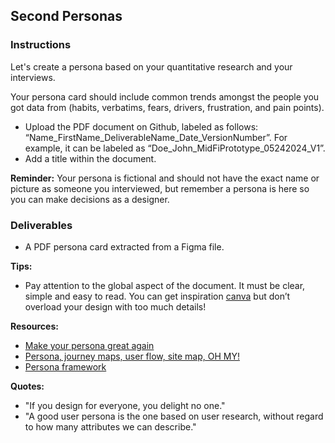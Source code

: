 ## Second Personas

### Instructions

Let's create a persona based on your quantitative research and your interviews.

Your persona card should include common trends amongst the people you got data from (habits, verbatims, fears, drivers, frustration, and pain points).

- Upload the PDF document on Github, labeled as follows: “Name_FirstName_DeliverableName_Date_VersionNumber”. For example, it can be labeled as “Doe_John_MidFiPrototype_05242024_V1”.
- Add a title within the document.

**Reminder:** Your persona is fictional and should not have the exact name or picture as someone you interviewed, but remember a persona is here so you can make decisions as a designer.

### Deliverables

- A PDF persona card extracted from a Figma file.

**Tips:**

- Pay attention to the global aspect of the document. It must be clear, simple and easy to read. You can get inspiration [canva](https://www.canva.com/) but don’t overload your design with too much details!

**Resources:**

- [Make your persona great again](https://uxdesign.cc/personas-e60c1c06ead1)
- [Persona, journey maps, user flow, site map, OH MY!](https://uxdesign.cc/personas-journey-maps-site-maps-and-user-flows-oh-my-e71d044b4bcb)
- [Persona framework](https://miro.medium.com/max/1400/0*RbHfR6BHhhFIENNf)

**Quotes:**

- "If you design for everyone, you delight no one."
- "A good user persona is the one based on user research, without regard to how many attributes we can describe."
